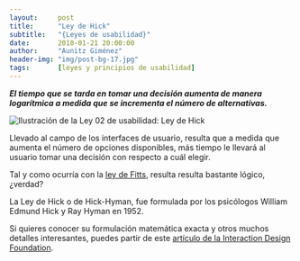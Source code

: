 ```yaml
---
layout:     post
title:      "Ley de Hick"
subtitle:   "{Leyes de usabilidad}"
date:       2018-01-21 20:00:00
author:     "Aunitz Giménez"
header-img: "img/post-bg-17.jpg"
tags:       [leyes y principios de usabilidad]
---
```


<p><em><strong>El tiempo que se tarda en tomar una decisión aumenta de manera logarítmica a medida que se incrementa el número de alternativas.</strong></em></p>

<p><img src="{{ site.baseurl }}/img/ley-02-ley-de-hick.png" loading="lazy" alt="Ilustración de la Ley 02 de usabilidad: Ley de Hick"></p>

<p>Llevado al campo de los interfaces de usuario, resulta que a medida que aumenta el número de opciones disponibles, más tiempo le llevará al usuario tomar una decisión con respecto a cuál elegir.</p>

<p>Tal y como ocurría con la <a href="{{ site.baseurl }}{% post_url 2018-01-21-ley-01-ley-de-fitts %}">ley de Fitts</a>, resulta resulta bastante lógico, ¿verdad?</p>

<p>La Ley de Hick o de Hick-Hyman, fue formulada por los psicólogos William Edmund Hick y Ray Hyman en 1952.</p>

<p>Si quieres conocer su formulación matemática exacta y otros muchos detalles interesantes, puedes partir de este <a href="https://www.interaction-design.org/literature/article/hick-s-law-making-the-choice-easier-for-users" target="_blank" rel="noopener noreferrer">artículo de la Interaction Design Foundation</a>.</p>